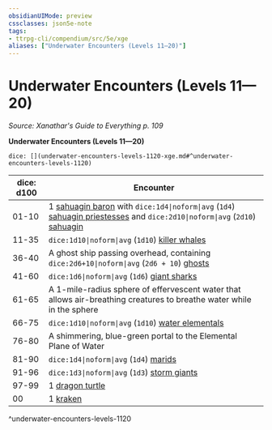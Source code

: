 ```yaml
---
obsidianUIMode: preview
cssclasses: json5e-note
tags:
- ttrpg-cli/compendium/src/5e/xge
aliases: ["Underwater Encounters (Levels 11—20)"]
---
```

# Underwater Encounters (Levels 11—20)
*Source: Xanathar's Guide to Everything p. 109* 

**Underwater Encounters (Levels 11—20)**

`dice: [](underwater-encounters-levels-1120-xge.md#^underwater-encounters-levels-1120)`

| dice: d100 | Encounter |
|------------|-----------|
| 01-10 | 1 [sahuagin baron](3-Compendium/bestiary/fiend/sahuagin-baron-xmm.md) with `dice:1d4\|noform\|avg` (`1d4`) [sahuagin priestesses](3-Compendium/bestiary/fiend/sahuagin-priest-xmm.md) and `dice:2d10\|noform\|avg` (`2d10`) [sahuagin](3-Compendium/bestiary/fiend/sahuagin-warrior-xmm.md) |
| 11-35 | `dice:1d10\|noform\|avg` (`1d10`) [killer whales](3-Compendium/bestiary/beast/killer-whale-xmm.md) |
| 36-40 | A ghost ship passing overhead, containing `dice:2d6+10\|noform\|avg` (`2d6 + 10`) [ghosts](3-Compendium/bestiary/undead/ghost-xmm.md) |
| 41-60 | `dice:1d6\|noform\|avg` (`1d6`) [giant sharks](3-Compendium/bestiary/beast/giant-shark-xmm.md) |
| 61-65 | A 1-mile-radius sphere of effervescent water that allows air-breathing creatures to breathe water while in the sphere |
| 66-75 | `dice:1d10\|noform\|avg` (`1d10`) [water elementals](3-Compendium/bestiary/elemental/water-elemental-xmm.md) |
| 76-80 | A shimmering, blue-green portal to the Elemental Plane of Water |
| 81-90 | `dice:1d4\|noform\|avg` (`1d4`) [marids](3-Compendium/bestiary/elemental/marid-xmm.md) |
| 91-96 | `dice:1d3\|noform\|avg` (`1d3`) [storm giants](3-Compendium/bestiary/giant/storm-giant-xmm.md) |
| 97-99 | 1 [dragon turtle](3-Compendium/bestiary/dragon/dragon-turtle-xmm.md) |
| 00 | 1 [kraken](3-Compendium/bestiary/monstrosity/kraken-xmm.md) |
^underwater-encounters-levels-1120
